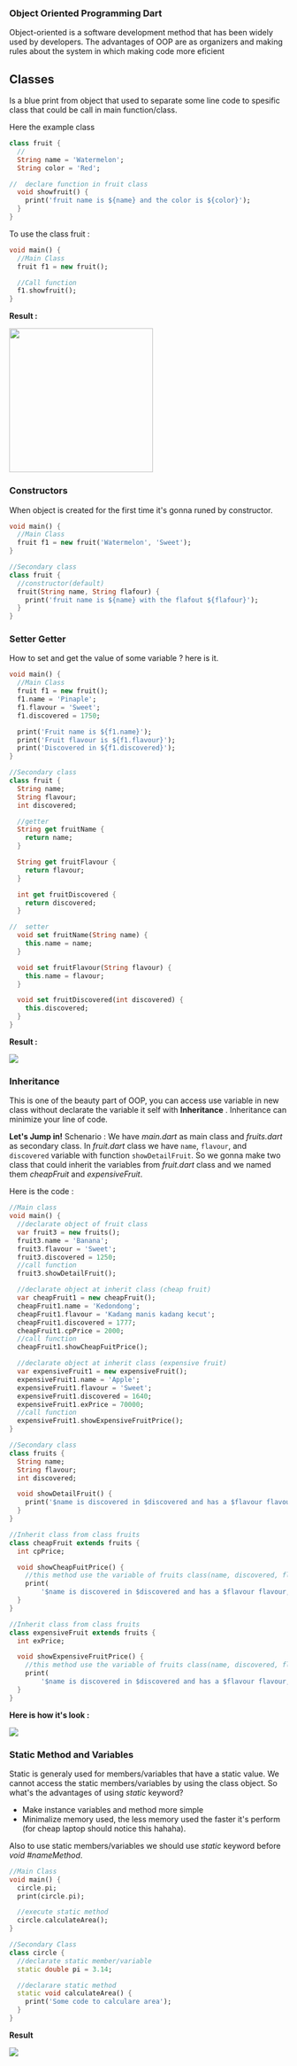 ### Object Oriented Programming Dart
Object-oriented is a software development method that has been widely used by developers. The advantages of OOP are as organizers and making rules about the system in which making code more eficient

## Classes
Is a blue print from object that used to separate some line code to spesific class that could be call in main function/class.

Here the example class

```dart
class fruit {
  //
  String name = 'Watermelon';
  String color = 'Red';

//  declare function in fruit class
  void showfruit() {
    print('fruit name is ${name} and the color is ${color}');
  }
}
```

To use the class fruit :
```dart
void main() {
  //Main Class
  fruit f1 = new fruit();

  //Call function
  f1.showfruit();
}
```
**Result :**

<img src="images/classes.png" width="260">

### Constructors
When object is created for the first time it's gonna runed by constructor.

```dart
void main() {
  //Main Class
  fruit f1 = new fruit('Watermelon', 'Sweet');
}

//Secondary class
class fruit {
  //constructor(default)
  fruit(String name, String flafour) {
    print('fruit name is ${name} with the flafout ${flafour}');
  }
}
```

### Setter Getter
How to set and get the value of some variable ? here is it.

```dart
void main() {
  //Main Class
  fruit f1 = new fruit();
  f1.name = 'Pinaple';
  f1.flavour = 'Sweet';
  f1.discovered = 1750;

  print('Fruit name is ${f1.name}');
  print('Fruit flavour is ${f1.flavour}');
  print('Discovered in ${f1.discovered}');
}

//Secondary class
class fruit {
  String name;
  String flavour;
  int discovered;

  //getter
  String get fruitName {
    return name;
  }

  String get fruitFlavour {
    return flavour;
  }

  int get fruitDiscovered {
    return discovered;
  }

//  setter
  void set fruitName(String name) {
    this.name = name;
  }

  void set fruitFlavour(String flavour) {
    this.name = flavour;
  }

  void set fruitDiscovered(int discovered) {
    this.discovered;
  }
}
```
**Result :**

<img src="images/setter_getter.png" >

### Inheritance
This is one of the beauty part of OOP, you can access use variable in new class without declarate the variable it self with **Inheritance** . Inheritance can minimize your line of code.

**Let's Jump in!** 
Schenario : We have *main.dart* as main class and *fruits.dart* as secondary class. In *fruit.dart* class we have ``name``, ``flavour``, and ``discovered`` variable with function ``showDetailFruit``. So we gonna make two class that could inherit the variables from *fruit.dart* class and we named them *cheapFruit* and *expensiveFruit*. 

Here is the code : 

```dart
//Main class
void main() {
  //declarate object of fruit class
  var fruit3 = new fruits();
  fruit3.name = 'Banana';
  fruit3.flavour = 'Sweet';
  fruit3.discovered = 1250;
  //call function
  fruit3.showDetailFruit();

  //declarate object at inherit class (cheap fruit)
  var cheapFruit1 = new cheapFruit();
  cheapFruit1.name = 'Kedondong';
  cheapFruit1.flavour = 'Kadang manis kadang kecut';
  cheapFruit1.discovered = 1777;
  cheapFruit1.cpPrice = 2000;
  //call function
  cheapFruit1.showCheapFuitPrice();

  //declarate object at inherit class (expensive fruit)
  var expensiveFruit1 = new expensiveFruit();
  expensiveFruit1.name = 'Apple';
  expensiveFruit1.flavour = 'Sweet';
  expensiveFruit1.discovered = 1640;
  expensiveFruit1.exPrice = 70000;
  //call function
  expensiveFruit1.showExpensiveFruitPrice();
}

//Secondary class
class fruits {
  String name;
  String flavour;
  int discovered;

  void showDetailFruit() {
    print('$name is discovered in $discovered and has a $flavour flavour');
  }
}

//Inherit class from class fruits
class cheapFruit extends fruits {
  int cpPrice;

  void showCheapFuitPrice() {
    //this method use the variable of fruits class(name, discovered, flavour)
    print(
        '$name is discovered in $discovered and has a $flavour flavour, he is cheap with price Rp$cpPrice/kg');
  }
}

//Inherit class from class fruits
class expensiveFruit extends fruits {
  int exPrice;

  void showExpensiveFruitPrice() {
    //this method use the variable of fruits class(name, discovered, flavour)
    print(
        '$name is discovered in $discovered and has a $flavour flavour, he is expensive with price Rp$exPrice/kg');
  }
}
```
**Here is how it's look :**

<img src="images/inherit.png" >


### Static Method and Variables
Static is generaly used for members/variables that have a static value. We cannot access the static members/variables by using the class object. So what's the advantages of using *static* keyword? 
- Make instance variables and method more simple
- Minimalize memory used, the less memory used the faster it's perform (for cheap laptop should notice this hahaha).

Also to use static members/variables we should use *static* keyword before *void #nameMethod*.

```dart
//Main Class
void main() {
  circle.pi;
  print(circle.pi);

  //execute static method
  circle.calculateArea();
}

//Secondary Class
class circle {
  //declarate static member/variable
  static double pi = 3.14;

  //declarare static method
  static void calculateArea() {
    print('Some code to calculare area');
  }
}
```
**Result**

<img src="images/static.png" >



